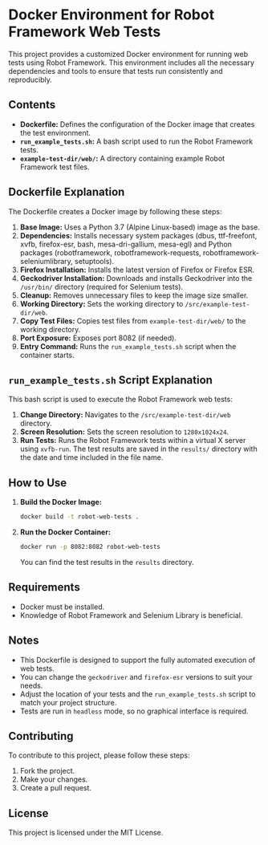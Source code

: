 # Docker Environment for Robot Framework Web Tests

This project provides a customized Docker environment for running web tests using Robot Framework. This environment includes all the necessary dependencies and tools to ensure that tests run consistently and reproducibly.

## Contents

*   **Dockerfile:** Defines the configuration of the Docker image that creates the test environment.
*   **`run_example_tests.sh`:** A bash script used to run the Robot Framework tests.
*   **`example-test-dir/web/`:** A directory containing example Robot Framework test files.

## Dockerfile Explanation

The Dockerfile creates a Docker image by following these steps:

1.  **Base Image:** Uses a Python 3.7 (Alpine Linux-based) image as the base.
2.  **Dependencies:** Installs necessary system packages (dbus, ttf-freefont, xvfb, firefox-esr, bash, mesa-dri-gallium, mesa-egl) and Python packages (robotframework, robotframework-requests, robotframework-seleniumlibrary, setuptools).
3.  **Firefox Installation:** Installs the latest version of Firefox or Firefox ESR.
4.  **Geckodriver Installation:** Downloads and installs Geckodriver into the `/usr/bin/` directory (required for Selenium tests).
5.  **Cleanup:** Removes unnecessary files to keep the image size smaller.
6.  **Working Directory:** Sets the working directory to `/src/example-test-dir/web`.
7.  **Copy Test Files:** Copies test files from `example-test-dir/web/` to the working directory.
8.  **Port Exposure:** Exposes port 8082 (if needed).
9.  **Entry Command:** Runs the `run_example_tests.sh` script when the container starts.

## `run_example_tests.sh` Script Explanation

This bash script is used to execute the Robot Framework web tests:

1.  **Change Directory:** Navigates to the `/src/example-test-dir/web` directory.
2.  **Screen Resolution:** Sets the screen resolution to `1280x1024x24`.
3.  **Run Tests:** Runs the Robot Framework tests within a virtual X server using `xvfb-run`. The test results are saved in the `results/` directory with the date and time included in the file name.

## How to Use

1.  **Build the Docker Image:**

    ```bash
    docker build -t robot-web-tests .
    ```
2.  **Run the Docker Container:**

    ```bash
    docker run -p 8082:8082 robot-web-tests
    ```

    You can find the test results in the `results` directory.

## Requirements

*   Docker must be installed.
*   Knowledge of Robot Framework and Selenium Library is beneficial.

## Notes

*   This Dockerfile is designed to support the fully automated execution of web tests.
*   You can change the `geckodriver` and `firefox-esr` versions to suit your needs.
*   Adjust the location of your tests and the `run_example_tests.sh` script to match your project structure.
*   Tests are run in `headless` mode, so no graphical interface is required.

## Contributing

To contribute to this project, please follow these steps:

1.  Fork the project.
2.  Make your changes.
3.  Create a pull request.

## License

This project is licensed under the MIT License.